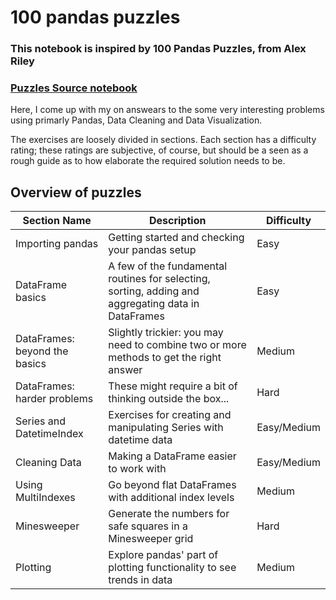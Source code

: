 # 100 pandas puzzles

### This notebook is inspired by 100 Pandas Puzzles, from Alex Riley
### [Puzzles Source notebook](https://github.com/ajcr/100-pandas-puzzles/blob/master/100-pandas-puzzles.ipynb)

Here, I come up with my on answears to the some very interesting problems using primarly Pandas, Data Cleaning and Data Visualization.

The exercises are loosely divided in sections. Each section has a difficulty rating; these ratings are subjective, of course, but should be a seen as a rough guide as to how elaborate the required solution needs to be.

## Overview of puzzles

| Section Name  | Description |  Difficulty |
| ------------- | ------------- | ------------- |
| Importing pandas  | Getting started and checking your pandas setup  | Easy |
| DataFrame basics  | A few of the fundamental routines for selecting, sorting, adding and aggregating data in DataFrames  | Easy  |
| DataFrames: beyond the basics  | Slightly trickier: you may need to combine two or more methods to get the right answer  | Medium |
| DataFrames: harder problems  | These might require a bit of thinking outside the box...  | Hard |
| Series and DatetimeIndex  | Exercises for creating and manipulating Series with datetime data  | Easy/Medium |
| Cleaning Data  | Making a DataFrame easier to work with  | Easy/Medium |
| Using MultiIndexes  | Go beyond flat DataFrames with additional index levels  | Medium |
| Minesweeper | Generate the numbers for safe squares in a Minesweeper grid | Hard |
| Plotting | Explore pandas' part of plotting functionality to see trends in data | Medium |

